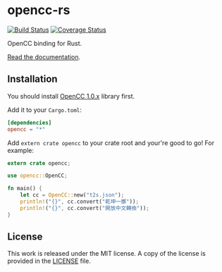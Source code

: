 # opencc-rs

[![Build Status](https://travis-ci.org/messense/opencc-rs.svg)](https://travis-ci.org/messense/opencc-rs)
[![Coverage Status](https://coveralls.io/repos/messense/opencc-rs/badge.svg)](https://coveralls.io/r/messense/opencc-rs)

OpenCC binding for Rust.

[Read the documentation](https://messense.github.io/opencc-rs).


## Installation

You should install [OpenCC 1.0.x](https://github.com/BYVoid/OpenCC) library first.

Add it to your ``Cargo.toml``:

```toml
[dependencies]
opencc = "*"
```

Add ``extern crate opencc`` to your crate root and your're good to go!
For example:

```rust
extern crate opencc;

use opencc::OpenCC;

fn main() {
    let cc = OpenCC::new("t2s.json");
    println!("{}", cc.convert("乾坤一擲"));
    println!("{}", cc.convert("開放中文轉換"));
}
```


## License

This work is released under the MIT license. A copy of the license is provided in the [LICENSE](./LICENSE) file.

